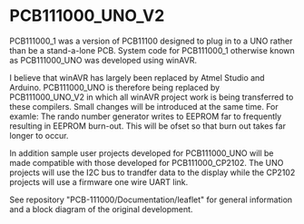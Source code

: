 # PCB111000_UNO_V2
PCB111000_1 was a version of PCB11100 designed to plug in to a UNO rather than be a stand-a-lone PCB.
System code for PCB111000_1 otherwise known as PCB111000_UNO was developed using winAVR.

I believe that winAVR has largely been replaced by Atmel Studio and Arduino.
PCB111000_UNO is therefore being replaced by PCB111000_UNO_V2 in which all winAVR project work is being
transferred to these compilers. Small changes will be introduced at the same time. For examle:
The rando number generator writes to EEPROM far to frequently resulting in EEPROM burn-out. 
This will be ofset so that burn out takes far longer to occur.

In addition sample user projects developed for PCB111000_UNO will be made compatible with those developed for PCB111000_CP2102.
The UNO projects will use the I2C bus to trandfer data to the display while the CP2102 projects will use a firmware one wire UART link.

See repository "PCB-111000/Documentation/leaflet" for general information and a block diagram of the original development.

